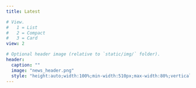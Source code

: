 ```yaml
---
title: Latest

# View.
#   1 = List
#   2 = Compact
#   3 = Card
view: 2

# Optional header image (relative to `static/img/` folder).
header:
  caption: ""
  image: "news_header.png"
  style: "height:auto;width:100%;min-width:510px;max-width:80%;vertical-align:middle;"
---
```

